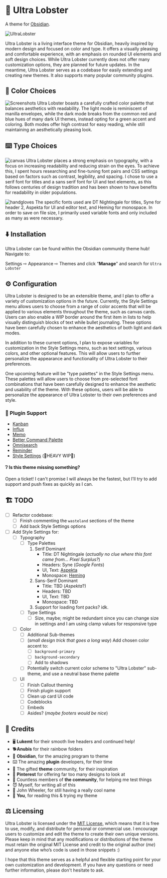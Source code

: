 # 🦞 Ultra Lobster
A theme for [Obsidian](https://obsidian.md/).

![UltraLobster](https://user-images.githubusercontent.com/87339163/211223767-62ad037a-b837-41e2-a553-5b450544fbfe.png)

Ultra Lobster is a living interface theme for Obsidian, heavily inspired by modern design and focused on color and type. It offers a visually pleasing and comfortable experience, with an emphasis on rounded UI elements and soft design choices. While Ultra Lobster currently does not offer many customization options, they are planned for future updates. In the meantime, Ultra Lobster serves as a codebase for easily extending and creating new themes. It also supports many popular community plugins.

## 🎨 Color Choices 
![Screenshots](https://user-images.githubusercontent.com/87339163/211225385-7b0b4b32-945c-4957-9095-cf396451c686.png)
Ultra Lobster boasts a carefully crafted color palette that balances aesthetics with readability. The light mode is reminiscent of manilla envelopes, while the dark mode breaks from the common red and blue hues of many dark UI themes, instead opting for a green accent and coloring. Both modes offer high contrast for easy reading, while still maintaining an aesthetically pleasing look.

## ⌨️ Type Choices 
![canvas](https://user-images.githubusercontent.com/87339163/211224408-5890432a-ae00-486f-bc56-9a9cf666dcca.png)
Ultra Lobster places a strong emphasis on typography, with a focus on increasing readability and reducing strain on the eyes. To achieve this, I spent hours researching and fine-tuning font pairs and CSS settings based on factors such as contrast, legibility, and spacing. I chose to use a serif font for titles and a sans serif font for UI and text elements, as this follows centuries of design tradition and has been shown to have benefits for readability in older populations. 

![handgloves](https://user-images.githubusercontent.com/87339163/211224406-d3d75abb-29b6-4420-8c4a-8aeccee127cc.png)
The specific fonts used are DT Nightingale for titles, Syne for header 2, Aspekta for UI and editor text, and Heming for monospace. In order to save on file size, I primarily used variable fonts and only included as many as were necessary.

## ⬇️ Installation

Ultra Lobster can be found within the Obsidian community theme hub! Navigate to: 

Settings ⇨ Appearance ⇨ Themes and click “**Manage**” and search for `Ultra Lobster`

## ⚙️ Configuration

Ultra Lobster is designed to be an extensible theme, and I plan to offer a variety of customization options in the future. Currently, the Style Settings menu allows users to choose from a range of color accents that will be applied to various elements throughout the theme, such as canvas cards. Users can also enable a WIP border around the first item in lists to help visually distinguish blocks of text while bullet journaling. These options have been carefully chosen to enhance the aesthetics of both light and dark modes. 

In addition to these current options, I plan to expose variables for customization in the Style Settings menu, such as text settings, various colors, and other optional features. This will allow users to further personalize the appearance and functionality of Ultra Lobster to their preferences. 

One upcoming feature will be "type palettes" in the Style Settings menu. These palettes will allow users to choose from pre-selected font combinations that have been carefully designed to enhance the aesthetic and usability of the theme. With these options, users will be able to personalize the appearance of Ultra Lobster to their own preferences and style.

### 🔌 Plugin Support
- [Kanban](https://github.com/mgmeyers/obsidian-kanban)
- [Influx](https://github.com/jensmtg/influx)
- [Memo](https://github.com/quorafind/obsidian-memos)
- [Better Command Palette](https://github.com/AlexBieg/obsidian-better-command-palette)
- [Omnisearch](https://github.com/scambier/obsidian-omnisearch)
- [Reminder](https://github.com/uphy/obsidian-reminder)
- [Style Settings](https://github.com/mgmeyers/obsidian-style-settings) (🚧HEAVY WIP🚧)

#### ❔ Is this theme missing something?
Open a ticket! I can't promise I will always be the fastest, but I'll try to add support and push fixes as quickly as I can.

## 🏗️ TODO
- [ ] Refactor codebase:
	- [ ] Finish commenting the `wasteland` sections of the theme
	- [ ] Add back Style Settings options
- [ ] Add Style Settings for:
	- [ ] Typography 
		- [ ] Type Palettes
			1. Serif Dominant
				- Title: DT Nightingale (*actually no clue where this font came from… Pixel Surplus?*)
				- Headers: Syne (_Google Fonts_)
				- UI, Text: [Aspekta](https://github.com/ivodolenc/aspekta?ref=uncut.wtf)
				- Monospace: [Heming](https://www.behance.net/gallery/142001915/Heming-Free-Variable-Font?locale=en_US)
			2. Sans-Serif Dominant 
				- Title: TBD (*Aspekta*?)
				- Headers: TBD
				- UI, Text: TBD
				- Monospace: TBD
			3. Support for loading font packs? idk.
		- [ ] Type Settings
			- [ ] Size, maybe; might be redundant since you can change size in settings and I am using clamp values for responsive type
	- [ ] Color
		- [ ] Additional Sub-themes
		- [ ] (*small design trick that goes a long way*) Add chosen color accent to:
			- [ ] `background-primary`
			- [ ] `background-secondary`
			- [ ] Add to shadows
		- [ ] Potentially switch current color scheme to "Ultra Lobster" sub-theme, and use a neutral base theme palette
	- [ ] UI
		- [ ] Finish Callout theming
		- [ ] Finish plugin support
		- [ ] Clean up card UI code
		- [ ] Codeblocks
		- [ ] Embeds
		- [ ] Asides? (_maybe footers would be nice_)

## 💖 Credits

-  🖥️ **Lukemt** for their smooth live headers and continued help!
-  🐕**Anubis** for their rainbow folders
-  💎 **Obsidian**, for the amazing program to theme
-  ⌨️ The amazing **plugin** developers, for their time
-  🎨 The gifted **theme** community, for their inspiration
-  📌 **Pinterest** for offering far too many designs to look at
-  👯 Countless members of **the community**, for helping me test things
-  😈 Myself, for writing all of this
-  🎡 John Wheeler, for still having a really cool name
-  💖 **You**, for reading this & trying my theme

## ⚖️ Licensing

Ultra Lobster is licensed under the [MIT License](https://opensource.org/licenses/MIT), which means that it is free to use, modify, and distribute for personal or commercial use. I encourage users to customize and edit the theme to create their own unique versions. Please keep in mind that any modifications or distributions of the theme must retain the original MIT License and credit to the original author (*me*) and anyone else who’s code is used in those snippets :)

I hope that this theme serves as a helpful and flexible starting point for your own customization and development. If you have any questions or need further information, please don't hesitate to ask.
